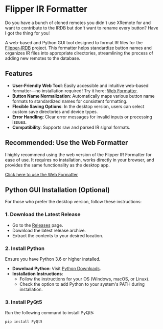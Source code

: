 # Flipper IR Formatter

Do you have a bunch of cloned remotes you didn't use XRemote for and want to contribute to the IRDB but don't want to rename every button? Have I got the thing for you!

A web-based and Python GUI tool designed to format IR files for the [Flipper-IRDB](https://github.com/Lucaslhm/Flipper-IRDB) project. This formatter helps standardize button names and organizes IR files into appropriate directories, streamlining the process of adding new remotes to the database.

## Features

- **User-Friendly Web Tool**: Easily accessible and intuitive web-based formatter—no installation required! Try it here: [Web Formatter](https://jaylikesbunda.github.io/Flipper-IR-Formatter/).
- **Button Name Normalization**: Automatically maps various button name formats to standardized names for consistent formatting.
- **Flexible Saving Options**: In the desktop version, users can select custom save directories and device types.
- **Error Handling**: Clear error messages for invalid inputs or processing issues.
- **Compatibility**: Supports raw and parsed IR signal formats.

## Recommended: Use the Web Formatter

I highly recommend using the web version of the Flipper IR Formatter for ease of use. It requires no installation, works directly in your browser, and provides the same functionality as the desktop app. 

[Click here to use the Web Formatter](https://jaylikesbunda.github.io/Flipper-IR-Formatter/)

## Python GUI Installation (Optional)

For those who prefer the desktop version, follow these instructions:

### 1. Download the Latest Release

- Go to the [Releases](https://github.com/jaylikesbunda/Flipper-IR-Formatter/releases) page.
- Download the latest release archive.
- Extract the contents to your desired location.

### 2. Install Python

Ensure you have Python 3.6 or higher installed.

- **Download Python**: Visit [Python Downloads](https://www.python.org/downloads/).
- **Installation Instructions**:
  - Follow the instructions for your OS (Windows, macOS, or Linux).
  - Check the option to add Python to your system's PATH during installation.

### 3. Install PyQt5

Run the following command to install PyQt5:

```bash
pip install PyQt5

